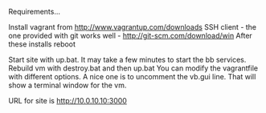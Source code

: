 Requirements...

Install 
   vagrant from http://www.vagrantup.com/downloads
   SSH client - the one provided with git works well  - http://git-scm.com/download/win
   After these installs reboot

Start site with up.bat.  It may take a few minutes to start the bb services.  Rebuild vm with destroy.bat and then up.bat  You can modify the vagrantfile with different options.  A nice one is to uncomment the vb.gui line.  That will show a terminal window for the vm.  

URL for site is http://10.0.10.10:3000